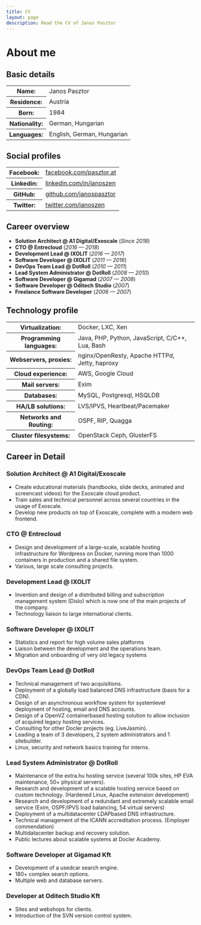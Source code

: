 ```yaml
---
title: CV
layout: page
description: Read the CV of Janos Pasztor
---
```


# About me

## Basic details

<div class="content__table">
<table>
    <tr><th>Name:</th><td>Janos Pasztor</td></tr>
    <tr><th>Residence:</th><td>Austria</td></tr>
    <tr><th>Born:</th><td>1984</td></tr>
    <tr><th>Nationality:</th><td>German, Hungarian</td></tr>
    <tr><th>Languages:</th><td>English, German, Hungarian</td></tr>
</table>
</div>

## Social profiles

<div class="content__table">
<table>
    <tr><th>Facebook:</th><td><a href="https://facebook.com/pasztor.at" target="_blank" rel="noreferrer noopener">facebook.com/pasztor.at</a></td></tr>
    <tr><th>Linkedin:</th><td><a href="https://linkedin.com/in/janoszen" target="_blank" rel="noreferrer noopener">linkedin.com/in/janoszen</a></td></tr>
    <tr><th>GitHub:</th><td><a href="https://github.com/janospasztor" target="_blank" rel="noreferrer noopener">github.com/janospasztor</a></td></tr>
    <tr><th>Twitter:</th><td><a href="https://twitter.com/janoszen" target="_blank" rel="noreferrer noopener">twitter.com/janoszen</a></td></tr>
</table>
</div>

## Career overview

- **Solution Architect @ A1 Digital/Exoscale** (*Since 2018*)
- **CTO @ Entrecloud** (*2016 &mdash; 2018*)
- **Development Lead @ IXOLIT** (*2016 &mdash; 2017*)
- **Software Developer @ IXOLIT** (*2011 &mdash; 2016*)
- **DevOps Team Lead @ DotRoll** (*2010 &mdash; 2011*)
- **Lead System Administrator @ DotRoll** (*2008 &mdash; 2010*)
- **Software Developer @ Gigamad** (*2007 &mdash; 2008*)
- **Software Developer @ Oditech Studio** (*2007*)
- **Freelance Software Developer** (*2006 &mdash; 2007*)

## Technology profile

<div class="content__table">
<table class="table">
    <tr><th>Virtualization:</th><td>Docker, LXC, Xen</td></tr>
    <tr><th>Programming languages:</th><td><span class="line">Java,</span> <span class="line">PHP,</span> <span class="line">Python,</span> <span class="line">JavaScript,</span> <span class="line">C/C++,</span> <span class="line">Lua,</span> <span class="line">Bash</span></td></tr>                        
    <tr><th>Webservers, proxies:</th><td>nginx/OpenResty, Apache HTTPd, Jetty, haproxy</td></tr>
    <tr><th>Cloud experience:</th><td>AWS, Google Cloud</td></tr>
    <tr><th>Mail servers:</th><td>Exim</td></tr>
    <tr><th>Databases:</th><td>MySQL, Postgresql, HSQLDB</td></tr>
    <tr><th>HA/LB solutions:</th><td>LVS/IPVS, Heartbeat/Pacemaker</td></tr>
    <tr><th>Networks and Routing:</th><td>OSPF, RIP, Quagga</td></tr>
    <tr><th>Cluster filesystems:</th><td>OpenStack Ceph, GlusterFS</td></tr>
</table>
</div>

## Career in Detail

### Solution Architect @ A1 Digital/Exoscale

- Create educational materials (handbooks, slide decks, animated and screencast videos) for the Exoscale cloud product.
- Train sales and technical personnel across several countries in the usage of Exoscale.
- Develop new products on top of Exoscale, complete with a modern web frontend.

### CTO @ Entrecloud

- Design and development of a large-scale, scalable hosting infrastructure for Wordpress on Docker, running more than
  1000 containers in production and a shared file system.
- Various, large scale consulting projects.

### Development Lead @ IXOLIT

- Invention and design of a distributed billing and subscription management system (Dislo) which is now one of the main projects of the company.
- Technology liaison to large international clients.

### Software Developer @ IXOLIT

- Statistics and report for high volume sales platforms
- Liaison between the development and the operations team.
- Migration and onboarding of very old legacy systems

### DevOps Team Lead @ DotRoll

- Technical management of two acquisitions.
- Deployment of a globally load balanced DNS infrastructure (basis for a CDN).
- Design of an asynchronous workflow system for system­level deployment of hosting, email and DNS accounts.
- Design of a OpenVZ container­based hosting solution to allow inclusion of acquired legacy hosting services.
- Consulting for other Docler projects (eg. LiveJasmin).
- Leading a team of 3 developers, 2 system administrators and 1 sitebuilder.
- Linux, security and network basics training for interns.

### Lead System Administrator @ DotRoll

- Maintenance of the extra.hu hosting service (several 100k sites, HP EVA maintenance, 50+ physical servers).
- Research and development of a scalable hosting service based on custom technology. (Hardened Linux, Apache extension development)
- Research and development of a redundant and extremely scalable e­mail service (Exim, OSPF/IPVS load balancing, 54 virtual servers)
- Deployment of a multi­datacenter LDAP­based DNS infrastructure.
- Technical management of the ICANN accreditation process. (Employer commendation)
- Multi­datacenter backup and recovery solution.
- Public lectures about scalable systems at Docler Academy.

### Software Developer at Gigamad Kft

- Development of a used­car search engine.
- 180+ complex search options.
- Multiple web and database servers.

### Developer at Oditech Studio Kft

- Sites and webshops for clients.
- Introduction of the SVN version control system.

